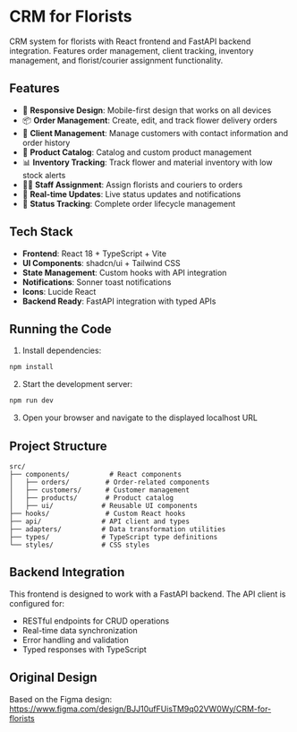 # CRM for Florists

CRM system for florists with React frontend and FastAPI backend integration. Features order management, client tracking, inventory management, and florist/courier assignment functionality.

## Features

- 📱 **Responsive Design**: Mobile-first design that works on all devices
- 📦 **Order Management**: Create, edit, and track flower delivery orders
- 👥 **Client Management**: Manage customers with contact information and order history
- 🌸 **Product Catalog**: Catalog and custom product management
- 📊 **Inventory Tracking**: Track flower and material inventory with low stock alerts
- 👨‍🎨 **Staff Assignment**: Assign florists and couriers to orders
- 🔄 **Real-time Updates**: Live status updates and notifications
- 🎯 **Status Tracking**: Complete order lifecycle management

## Tech Stack

- **Frontend**: React 18 + TypeScript + Vite
- **UI Components**: shadcn/ui + Tailwind CSS
- **State Management**: Custom hooks with API integration
- **Notifications**: Sonner toast notifications
- **Icons**: Lucide React
- **Backend Ready**: FastAPI integration with typed APIs

## Running the Code

1. Install dependencies:
```bash
npm install
```

2. Start the development server:
```bash
npm run dev
```

3. Open your browser and navigate to the displayed localhost URL

## Project Structure

```
src/
├── components/          # React components
│   ├── orders/         # Order-related components
│   ├── customers/      # Customer management
│   ├── products/       # Product catalog
│   ├── ui/            # Reusable UI components
├── hooks/              # Custom React hooks
├── api/               # API client and types
├── adapters/          # Data transformation utilities
├── types/             # TypeScript type definitions
└── styles/            # CSS styles
```

## Backend Integration

This frontend is designed to work with a FastAPI backend. The API client is configured for:

- RESTful endpoints for CRUD operations
- Real-time data synchronization
- Error handling and validation
- Typed responses with TypeScript

## Original Design

Based on the Figma design: https://www.figma.com/design/BJJ10ufFUisTM9q02VW0Wy/CRM-for-florists
